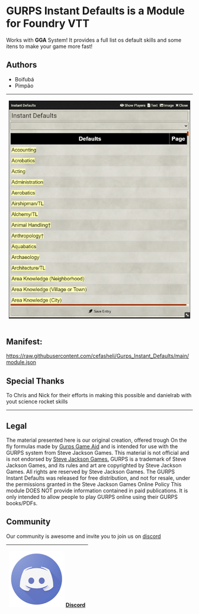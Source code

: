 # GURPS Instant Defaults is a Module for Foundry VTT 
Works with **GGA**  System! It provides a full list os default skills and some itens to make your game more fast! 


## Authors

* Boifubá
* Pimpão


<table>
<thead>
  <tr>
    <th><p align="center">
    <img width="600" src="img/1.png">
</p></th>
 </thead>
 </table>
    



## Manifest:
https://raw.githubusercontent.com/cefasheli/Gurps_Instant_Defaults/main/module.json


## Special Thanks 
To Chris and Nick  for their efforts in making this possible and danielrab with yout science rocket skills

___
## Legal


The material presented here is our original creation, offered trough On the fly formulas made by  [Gurps Game Aid](https://github.com/crnormand/gurps) and is  intended for use with the GURPS system from Steve Jackson Games. This material is not official and is not endorsed by [Steve Jackson Games.](http://www.sjgames.com/)
GURPS is a trademark of Steve Jackson Games, and its rules and art are copyrighted by Steve Jackson Games. All rights are reserved by Steve Jackson Games. 
The GURPS Instant Defaults was released for free distribution, and not for resale, under the permissions granted in the Steve Jackson Games Online Policy
This module DOES NOT provide information contained in paid publications. It is only intended to allow people to play GURPS online using their GURPS books/PDFs.


## Community

Our community is awesome and invite you to join us on [discord](https://discord.gg/H84jMwVH)

<table>
<thead>
  <tr>
    <th><p align="center">
    <img width="150" src="img/2.png">
    <a href="https://discord.gg/H84jMwVH">Discord</a>
</p></th>
 </thead>
 </table>














